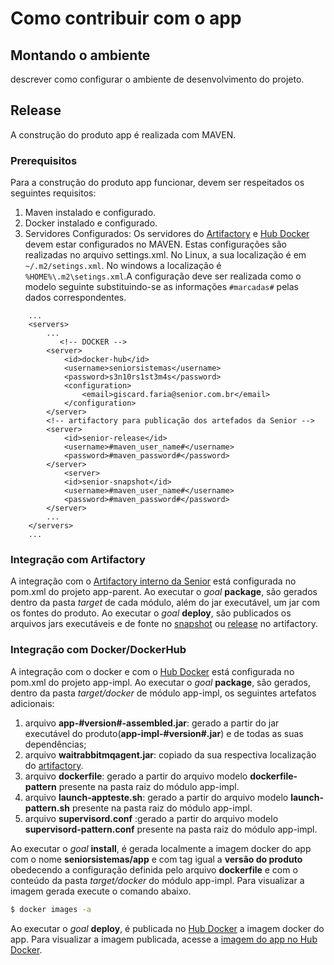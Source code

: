 # Como contribuir com o app

## Montando o ambiente				
descrever como configurar o ambiente de desenvolvimento do projeto. 

## Release				
A construção do produto app é realizada com MAVEN.

### Prerequisitos
Para a construção do produto app funcionar, devem ser respeitados os seguintes requisitos:
1. Maven instalado e configurado.
2. Docker instalado e configurado.
3. Servidores Configurados: Os servidores do [Artifactory](http://maven.senior.com.br:8081/artifactory) e [Hub Docker](http://hub.docker.com) devem estar configurados no MAVEN. Estas configurações são realizadas no arquivo settings.xml. No Linux, a sua localização é em ```~/.m2/setings.xml```. No windows a localização é  ```%HOME%\.m2\setings.xml```.A configuração deve ser realizada como o modelo seguinte substituindo-se as informações ```#marcadas#``` pelas dados correspondentes.
```
    ...
	<servers>
	    ...
	       <!-- DOCKER -->
	    <server>
			<id>docker-hub</id>
			<username>seniorsistemas</username>
			<password>s3n10rs1st3m4s</password>
			<configuration>
				<email>giscard.faria@senior.com.br</email>
			</configuration>
		</server>
		<!-- artifactory para publicação dos artefados da Senior -->
		<server>
			<id>senior-release</id>
			<username>#maven_user_name#</username>
			<password>#maven_password#</password>
		</server>
			<server>
			<id>senior-snapshot</id>
			<username>#maven_user_name#</username>
			<password>#maven_password#</password>
		</server>
		...
	</servers>
	...
```

### Integração com Artifactory
A integração com o [Artifactory interno da Senior](http://maven.senior.com.br:8081/artifactory) está configurada no pom.xml do projeto app-parent.
Ao executar o _goal_ __package__, são gerados dentro da pasta _target_ de cada módulo, além do jar executável, um jar com os fontes do produto.
Ao executar o _goal_ __deploy__, são publicados os arquivos jars executáveis e de fonte no [snapshot](http://maven.senior.com.br:8081/artifactory/webapp/#/artifacts/browse/tree/General/libs-snapshot-local/br/com/senior/app-impl) ou [release](http://maven.senior.com.br:8081/artifactory/webapp/#/artifacts/browse/tree/General/libs-release-local/br/com/senior/app-impl) no artifactory.

### Integração com Docker/DockerHub
A integração com o docker e com o [Hub Docker](http://hub.docker.com) está configurada no pom.xml do projeto app-impl. Ao executar o _goal_ __package__, são gerados, dentro da pasta _target/docker_ de módulo app-impl, os seguintes artefatos adicionais:
1. arquivo __app-#version#-assembled.jar__: gerado a partir do jar executável do produto(__app-impl-#version#.jar__) e de todas as suas dependências;
2. arquivo __waitrabbitmqagent.jar__: copiado da sua respectiva localização do [artifactory](http://maven.senior.com.br:8081/artifactory).
3. arquivo __dockerfile__: gerado a partir do arquivo modelo __dockerfile-pattern__ presente na pasta raiz do módulo app-impl.
4. arquivo __launch-appteste.sh__: gerado a partir do arquivo modelo __launch-pattern.sh__ presente na pasta raiz do módulo app-impl.
5. arquivo __supervisord.conf__ :gerado a partir do arquivo modelo __supervisord-pattern.conf__ presente na pasta raiz do módulo app-impl.

Ao executar o _goal_ __install__, é gerada localmente a imagem docker do app com o nome __seniorsistemas/app__ e com tag igual a __versão do produto__ obedecendo a configuração definida pelo arquivo __dockerfile__ e com o conteúdo da pasta _target/docker_ do módulo app-impl. Para visualizar a imagem gerada execute o comando abaixo.
```bash
$ docker images -a
```
Ao executar o _goal_ __deploy__, é publicada no [Hub Docker](http://hub.docker.com) a imagem docker do app. Para visualizar a imagem publicada, acesse a [imagem do app no Hub Docker](https://hub.docker.com/r/seniorsistemas/app/tags/).
